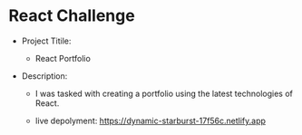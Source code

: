 # React Challenge

- Project Titile:
  - React Portfolio

- Description:
  - I was tasked with creating a portfolio using the latest technologies of React.
 
  - live depolyment: https://dynamic-starburst-17f56c.netlify.app
